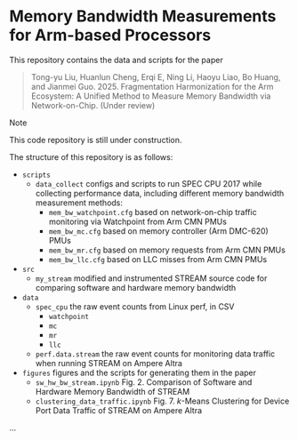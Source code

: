 # Memory Bandwidth Measurements for Arm-based Processors

This repository contains the data and scripts for the paper 

> Tong-yu Liu, Huanlun Cheng, Erqi E, Ning Li, Haoyu Liao, Bo Huang, and Jianmei Guo. 2025. Fragmentation Harmonization for the Arm Ecosystem: A Unified Method to Measure Memory Bandwidth via Network-on-Chip. (Under review)

> [!NOTE]
> This code repository is still under construction. 

The structure of this repository is as follows: 

- `scripts`
  - `data_collect` configs and scripts to run SPEC CPU 2017 while collecting performance data, including different memory bandwidth measurement methods: 
    - `mem_bw_watchpoint.cfg` based on network-on-chip traffic monitoring via Watchpoint from Arm CMN PMUs
    - `mem_bw_mc.cfg` based on memory controller (Arm DMC-620) PMUs
    - `mem_bw_mr.cfg` based on memory requests from Arm CMN PMUs
    - `mem_bw_llc.cfg` based on LLC misses from Arm CMN PMUs 
- `src`
  - `my_stream` modified and instrumented STREAM source code for comparing software and hardware memory bandwidth
- `data`
  - `spec_cpu` the raw event counts from Linux perf, in CSV
    - `watchpoint`
    - `mc`
    - `mr`
    - `llc`
  - `perf.data.stream` the raw event counts for monitoring data traffic when running STREAM on Ampere Altra
- `figures` figures and the scripts for generating them in the paper 
  - `sw_hw_bw_stream.ipynb` Fig. 2. Comparison of Software and Hardware Memory Bandwidth of STREAM
  - `clustering_data_traffic.ipynb` Fig. 7. $k$-Means Clustering for Device Port Data Traffic of STREAM on Ampere Altra

...
